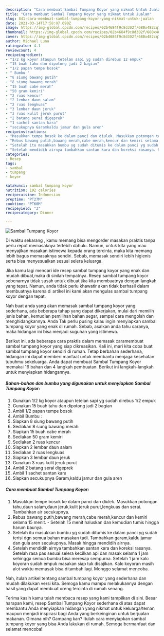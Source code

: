 ```yaml
---
description: "Cara membuat Sambal Tumpang Koyor yang nikmat Untuk Jualan"
title: "Cara membuat Sambal Tumpang Koyor yang nikmat Untuk Jualan"
slug: 841-cara-membuat-sambal-tumpang-koyor-yang-nikmat-untuk-jualan
date: 2021-03-14T17:58:07.698Z
image: https://img-global.cpcdn.com/recipes/02b4684f9c8d302f/680x482cq70/sambal-tumpang-koyor-foto-resep-utama.jpg
thumbnail: https://img-global.cpcdn.com/recipes/02b4684f9c8d302f/680x482cq70/sambal-tumpang-koyor-foto-resep-utama.jpg
cover: https://img-global.cpcdn.com/recipes/02b4684f9c8d302f/680x482cq70/sambal-tumpang-koyor-foto-resep-utama.jpg
author: Michael Luna
ratingvalue: 4.1
reviewcount: 4
recipeingredient:
- "1/2 kg koyor ataupun tetelan sapi yg sudah direbus 12 empuk"
- "15 buah tahu dan dipotong jadi 2 bagian"
- "1/2 papan tempe bosok"
- " Bumbu "
- "8 siung bawang putih"
- "8 siung bawang merah"
- "15 buah cabe merah"
- "50 gram kemiri"
- "2 ruas kencur"
- "2 lembar daun salam"
- "2 ruas lengkuas"
- "3 lembar daun jeruk"
- "3 ruas kulit jeruk purut"
- "2 batang serai digeprek"
- "1 sachet santan kara"
- "secukupnya Garamkaldu jamur dan gula aren"
recipeinstructions:
- "Masukkan tempe bosok ke dalam panci dan diulek. Masukkan potongan tahu,daun salam,daun jeruk,kulit jeruk purut,lengkuas dan serai. Tambahkan air secukupnya."
- "Rebus bawang putih,bawang merah,cabe merah,kencur dan kemiri selama 15 menit. Setelah 15 menit haluskan dan kemudian tumis hingga harum baunya."
- "Setelah itu masukkan bumbu yg sudah ditumis ke dalam panci yg sudah terisi dgn semua bahan masakan tadi. Tambahkan garam,kaldu jamur dan gula aren secukupnya. Masak hingga mendidih airnya."
- "Setelah mendidih airnya tambahkan santan kara dan koreksi rasanya. Setelah rasa pas sesuai selera kecilkan api dan masak selama 1 jam sehingga semua bumbu bisa meresap sempurna. Setelah 1 jam kalo koyoran sudah empuk masakan siap tuk disajikan. Kalo koyoran masih alot waktu memasak bisa ditambah lagi. Monggo selamat mencoba."
categories:
- Resep
tags:
- sambal
- tumpang
- koyor

katakunci: sambal tumpang koyor 
nutrition: 192 calories
recipecuisine: Indonesian
preptime: "PT27M"
cooktime: "PT60M"
recipeyield: "3"
recipecategory: Dinner

---
```



![Sambal Tumpang Koyor](https://img-global.cpcdn.com/recipes/02b4684f9c8d302f/680x482cq70/sambal-tumpang-koyor-foto-resep-utama.jpg)

Di waktu  sekarang , kamu memang bisa mengorder masakan praktis tanpa perlu repot memasaknya terlebih dahulu. Namun, untuk kita yang mau menyajikan masakan istimewa kepada orang tercinta, maka kita memang lebih bagus memasaknya sendiri. Sebab, memasak sendiri lebih higienis serta bisa menyesuaikan sesuai selera keluarga.

Jika kamu lagi mencari ide resep sambal tumpang koyor yang enak dan mudah dibuat,maka di sinilah tempatnya. Resep sambal tumpang koyor  sebenarnya tidak susah untuk dibuat jika kita membuatnya dengan langkah yang tepat. Namun, anda tidak perlu khawatir akan tidak berhasil dalam membuatnya 
karena di artikel ini kami akan mengulas sambal tumpang koyor dengan tepat.  



Nah buat anda yang akan memasak sambal tumpang koyor yang sederhana, ada beberapa tahap yang dapat dikerjakan, mulai dari memilih jenis bahan, kemudian pemilihan bahan segar, sampai cara mengolah dan menghidangkannya. Anda Tak perlu pusing kalau ingin menyiapkan sambal tumpang koyor yang enak di rumah. Sebab, asalkan anda  tahu caranya, maka hidangan ini bisa menjadi suguhan yang istimewa.

Berikut ini, ada beberapa cara praktis  dalam memasak caramembuat sambal tumpang koyor yang siap dikreasikan. Kali ini, mari kita coba buat sambal tumpang koyor sendiri di rumah. Tetap berbahan sederhana, hidangan ini dapat memberi manfaat untuk membantu menjaga kesehatan tubuhmu sekeluarga. Anda dapat membuat Sambal Tumpang Koyor memakai 16 bahan dan 4 langkah pembuatan. Berikut ini langkah-langkah untuk menyiapkan hidangannya.

<!--inarticleads1-->

##### Bahan-bahan dan bumbu yang digunakan untuk menyiapkan Sambal Tumpang Koyor:

1. Gunakan 1/2 kg koyor ataupun tetelan sapi yg sudah direbus 1/2 empuk
1. Gunakan 15 buah tahu dan dipotong jadi 2 bagian
1. Ambil 1/2 papan tempe bosok
1. Ambil  Bumbu :
1. Siapkan 8 siung bawang putih
1. Sediakan 8 siung bawang merah
1. Siapkan 15 buah cabe merah
1. Sediakan 50 gram kemiri
1. Sediakan 2 ruas kencur
1. Siapkan 2 lembar daun salam
1. Sediakan 2 ruas lengkuas
1. Siapkan 3 lembar daun jeruk
1. Gunakan 3 ruas kulit jeruk purut
1. Ambil 2 batang serai digeprek
1. Ambil 1 sachet santan kara
1. Siapkan secukupnya Garam,kaldu jamur dan gula aren




<!--inarticleads2-->

##### Cara membuat Sambal Tumpang Koyor:

1. Masukkan tempe bosok ke dalam panci dan diulek. Masukkan potongan tahu,daun salam,daun jeruk,kulit jeruk purut,lengkuas dan serai. Tambahkan air secukupnya.
1. Rebus bawang putih,bawang merah,cabe merah,kencur dan kemiri selama 15 menit. - Setelah 15 menit haluskan dan kemudian tumis hingga harum baunya.
1. Setelah itu masukkan bumbu yg sudah ditumis ke dalam panci yg sudah terisi dgn semua bahan masakan tadi. Tambahkan garam,kaldu jamur dan gula aren secukupnya. Masak hingga mendidih airnya.
1. Setelah mendidih airnya tambahkan santan kara dan koreksi rasanya. Setelah rasa pas sesuai selera kecilkan api dan masak selama 1 jam sehingga semua bumbu bisa meresap sempurna. Setelah 1 jam kalo koyoran sudah empuk masakan siap tuk disajikan. Kalo koyoran masih alot waktu memasak bisa ditambah lagi. Monggo selamat mencoba.




Nah, itulah artikel tentang  sambal tumpang koyor  yang sederhana dan mudah dilakukan versi kita. Semoga kamu mampu melakukannya dengan hasil yang dapat membuat oreng tercinta di rumah senang. 

Terima kasih kamu telah membaca resep yang kami tampilkan di sini. Besar harapan kami, resep  Sambal Tumpang Koyor sederhana di atas dapat membantu Anda menyiapkan hidangan yang nikmat untuk keluarga/teman maupun menjadi inspirasi bagi Anda yang berkeinginan untuk berjualan makanan. Gimana nih? Gampang kan? Itulah cara menyiapkan sambal tumpang koyor yang bisa Anda lakukan di rumah. Semoga bermanfaat dan selamat mencoba!

